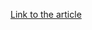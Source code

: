[Link to the article](https://fieldeffect.com/blog/iranian-hackers-now-leveraging-nks-dream-job-campaign)
